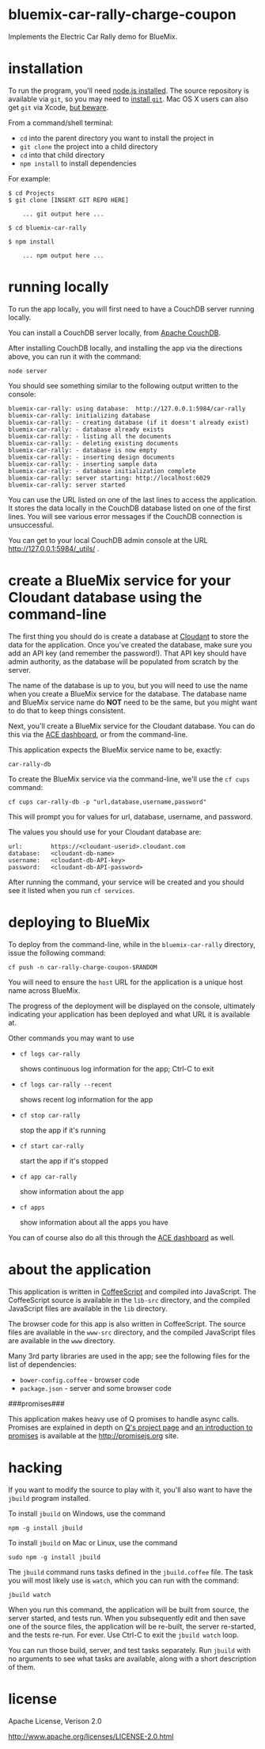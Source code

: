bluemix-car-rally-charge-coupon
================================================================================

Implements the Electric Car Rally demo for BlueMix.


installation
================================================================================

To run the program, you'll need [node.js installed](http://nodejs.org/).  The
source repository is available via `git`, so you may need to
[install `git`](http://git-scm.com/book/en/Getting-Started-Installing-Git).
Mac OS X users can also get `git` via Xcode,
[but beware](http://stackoverflow.com/questions/5364340/does-xcode-4-install-git).

From a command/shell terminal:

* `cd` into the parent directory you want to install the project in
* `git clone` the project into a child directory
* `cd` into that child directory
* `npm install` to install dependencies

For example:

    $ cd Projects
    $ git clone [INSERT GIT REPO HERE]

        ... git output here ...

    $ cd bluemix-car-rally

    $ npm install

        ... npm output here ...



running locally
================================================================================

To run the app locally, you will first need to have a CouchDB server running
locally.

You can install a CouchDB server locally, from
[Apache CouchDB](http://couchdb.apache.org/).

After installing CouchDB locally, and installing the app via the directions
above, you can run it with the command:

    node server

You should see something similar to the following output written to the console:

    bluemix-car-rally: using database:  http://127.0.0.1:5984/car-rally
    bluemix-car-rally: initializing database
    bluemix-car-rally: - creating database (if it doesn't already exist)
    bluemix-car-rally: - database already exists
    bluemix-car-rally: - listing all the documents
    bluemix-car-rally: - deleting existing documents
    bluemix-car-rally: - database is now empty
    bluemix-car-rally: - inserting design documents
    bluemix-car-rally: - inserting sample data
    bluemix-car-rally: - database initialization complete
    bluemix-car-rally: server starting: http://localhost:6029
    bluemix-car-rally: server started


You can use the URL listed on one of the last lines to access the application.
It stores the data locally in the CouchDB database listed on one of the first
lines.  You will see various error messages if the CouchDB connection is
unsuccessful.

You can get to your local CouchDB admin console at the URL
<http://127.0.0.1:5984/_utils/> .



create a BlueMix service for your Cloudant database using the command-line
================================================================================

The first thing you should do is create a database at
[Cloudant](https://cloudant.com/)
to store the data for the application.  Once you've created the database, make
sure you add an API key (and remember the password!).  That API key should have
admin authority, as the database will be populated from scratch by the
server.

The name of the database is up to you, but you will need to use the name
when you create a BlueMix service for the database.  The database name
and BlueMix service name do **NOT** need to be the same, but you might want
to do that to keep things consistent.

Next, you'll create a BlueMix service for the Cloudant database.  You can do
this via the
[ACE dashboard](https://ace.ng.bluemix.net/),
or from the command-line.

This application expects the BlueMix service name to be, exactly:

    car-rally-db

To create the BlueMix service via the command-line, we'll use the `cf cups`
command:

    cf cups car-rally-db -p "url,database,username,password"

This will prompt you for values for url, database, username, and password.

The values you should use for your Cloudant database are:

    url:        https://<cloudant-userid>.cloudant.com
    database:   <cloudant-db-name>
    username:   <cloudant-db-API-key>
    password:   <cloudant-db-API-password>

After running the command, your service will be created and you should see
it listed when you run `cf services`.



deploying to BlueMix
================================================================================


To deploy from the command-line, while in the `bluemix-car-rally`
directory, issue the following command:

    cf push -n car-rally-charge-coupon-$RANDOM

You will need to ensure the `host` URL for the application is a unique host name across BlueMix. 

The progress of the deployment will be displayed on the console,
ultimately indicating your
application has been deployed and what URL it is available at.

Other commands you may want to use

* `cf logs car-rally`

  shows continuous log information for the app; Ctrl-C to exit

* `cf logs car-rally --recent`

  shows recent log information for the app

* `cf stop car-rally`

  stop the app if it's running

* `cf start car-rally`

  start the app if it's stopped

* `cf app car-rally`

  show information about the app

* `cf apps`

  show information about all the apps you have

You can of course also do all this through the
[ACE dashboard](https://ace.ng.bluemix.net/) as well.



about the application
================================================================================

This application is written in [CoffeeScript](http://coffeescript.org/) and
compiled into JavaScript.  The CoffeeScript source is available in the
`lib-src` directory, and the compiled JavaScript files are available in the
`lib` directory.

The browser code for this app is also written in CoffeeScript.
The source files are available in the
`www-src` directory, and the compiled JavaScript files are available in the
`www` directory.

Many 3rd party libraries are used in the app; see the following files for
the list of dependencies:

* `bower-config.coffee` - browser code
* `package.json` - server and some browser code



###promises###

This application makes heavy use of Q promises to handle async calls.
Promises are explained in depth on
[Q's project page](https://github.com/kriskowal/q) and
[an introduction to promises](http://www.promisejs.org/intro/) is
available at the <http://promisejs.org> site.



hacking
================================================================================

If you want to modify the source to play with it, you'll also want to have the
`jbuild` program installed.

To install `jbuild` on Windows, use the command

    npm -g install jbuild

To install `jbuild` on Mac or Linux, use the command

    sudo npm -g install jbuild

The `jbuild` command runs tasks defined in the `jbuild.coffee` file.  The
task you will most likely use is `watch`, which you can run with the
command:

    jbuild watch

When you run this command, the application will be built from source, the server
started, and tests run.  When you subsequently edit and then save one of the
source files, the application will be re-built, the server re-started, and the
tests re-run.  For ever.  Use Ctrl-C to exit the `jbuild watch` loop.

You can run those build, server, and test tasks separately.  Run `jbuild`
with no arguments to see what tasks are available, along with a short
description of them.



license
================================================================================

Apache License, Verison 2.0

<http://www.apache.org/licenses/LICENSE-2.0.html>
